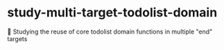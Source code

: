 # study-multi-target-todolist-domain
:microscope: Studying the reuse of core todolist domain functions in multiple "end" targets
